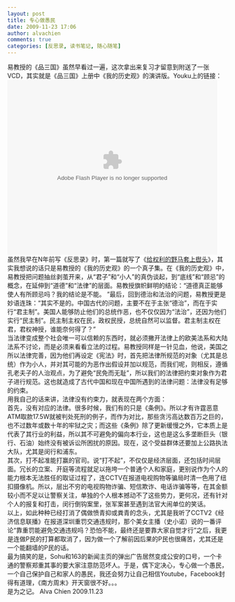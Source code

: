```yaml
---
layout: post
title: 专心做愚民
date: 2009-11-23 17:06
author: alvachien
comments: true
categories: [反思录, 读书笔记, 随心随笔]
---
```

<div id="bp-5CD1AA99D25FD840_968-content">
<div>易教授的《品三国》虽然早看过一遍，这次拿出来复习才留意到附送了一张VCD，其实就是《品三国》上册中《我的历史观》的演讲版。Youku上的链接：
     <object classid="clsid:d27cdb6e-ae6d-11cf-96b8-444553540000" width="480" height="400" codebase="http://download.macromedia.com/pub/shockwave/cabs/flash/swflash.cab#version=6,0,40,0"><param name="align" value="middle" /><param name="src" value="http://player.youku.com/player.php/sid/XMTQ3NTQ1NTY=/v.swf" /><param name="wmode" value="opaque" /><param name="quality" value="high" /><embed type="application/x-shockwave-flash" width="480" height="400" src="http://player.youku.com/player.php/sid/XMTQ3NTQ1NTY=/v.swf" quality="high" wmode="opaque" align="middle"></embed></object></div>
<div>虽然我早在N年前写《反思录》时，第一篇就写了《<a href="http://alvachien.spaces.live.com/blog/cns!C678F199F470A1FB!1226.entry" target="_blank">给权利的野马套上辔头</a>》，其实我想说的话只是易教授的《我的历史观》的一个真子集。在《我的历史观》中，易教授把问题抽丝剥茧开来，从“君子”和“小人”的真伪谈起，到“底线”和“顾忌”的概念，在延伸到“道德”和“法律”的层面。易教授旗帜鲜明的结论：“道德真正能够使人有所顾忌吗？我的结论是不能。 ”最后，回到德治和法治的问题，易教授更是妙语连珠：“其实不是的。中国古代的问题，主要不在于主张“德治”，而在于实行“君主制”。美国人能够防止他们的总统作恶，也不仅仅因为“法治”，还因为他们实行“民主制”。民主制主权在民，政权民授，总统自然可以监督。君主制主权在君，君权神授，谁能奈何得了？”</div>
<div> </div>
<div>当法律变成整个社会唯一可以信赖的东西时，就必须撇开法律上的欧美法系和大陆法系不讨论，而是必须来看看立法的过程。易教授同样是一针见血，他说，美国之所以法律完善，因为他们再设定《宪法》时，首先把法律所规范的对象（尤其是总统）作为小人，并对其可能的为恶作出假设并加以规范，而我们呢，则相反，遵循孔老夫子的人治观点，为了避免“民免而无耻”，所以我们的法律把约束对象作为君子进行规范。这也就造成了古代中国和现在中国所遇到的法律问题：法律没有足够的约束。</div>
<div> </div>
<div>用我自己的话来讲，法律没有约束力，就表现在两个方面：</div>
<div>首先，没有对应的法律。很多时候，我们有的只是《条例》。所以才有许霆恶意ATM取款17.5W就被判处死刑的例子，而作为对比，那些贪污高达数百万之巨的，也不过数年或数十年的牢狱之灾；而这些《条例》除了更新缓慢之外，它本质上是代表了其行业的利益，所以其不可避免的偏向本行业，这也是这么多垄断巨头（银行、石油）始终没有被诉讼所困扰的原因。现在，这个受益群体还要加上公路执法大队，尤其是闵行和浦东。</div>
<div>其次，打不起准能打赢的官司。说“打不起”，不仅仅是经济层面，还包括时间层面。冗长的立案、开庭等流程就足以拖垮一个普通个人和家庭，更别说作为个人的能力根本无法胜任的取证过程了，连CCTV在报道电视购物等骗局时清一色用了纽扣摄像机。所以，层出不穷的电视购物诈骗、短信欺诈、电话诈骗等等，在其金额较小而不足以让警察关注，单独的个人根本撼动不了这些势力，更何况，还有针对个人的报复和打击，闵行倒钩案里，张军案甚至遇到法官大闹单位的笑话。</div>
<div> </div>
<div>以上，如此种种已经打消了偶做愤青抑或粪青的念头，尤其是我听了CCTV2《经济信息联播》在报道深圳重罚交通违规时，那个美女主播（史小诺）说的一番评论“靠重罚能避免交通违规吗？恐怕不能，最终还是要靠大家自觉才行”之后，我更是连做P民的打算都取消了，因为做一个了解前因后果的P民也很痛苦，尤其还是一个能翻墙的P民的话。</div>
<div> </div>
<div>最为搞笑的是，Sohu和163的新闻主页的弹出广告居然变成公安的口号，一个卡通的警察郑重其事的要大家注意防范坏人。于是，偶下定决心，专心做一个愚民，一个自己保护自己和家人的愚民，我还会努力让自己相信Youtube，Facebook封得有道理，《南方周末》开天窗很不好。。。</div>
<div> </div>
<div>是为之记。
Alva Chien
2009.11.23</div>
</div>
